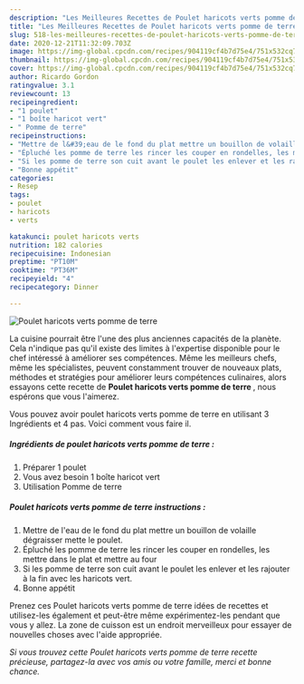 ```yaml
---
description: "Les Meilleures Recettes de Poulet haricots verts pomme de terre"
title: "Les Meilleures Recettes de Poulet haricots verts pomme de terre"
slug: 518-les-meilleures-recettes-de-poulet-haricots-verts-pomme-de-terre
date: 2020-12-21T11:32:09.703Z
image: https://img-global.cpcdn.com/recipes/904119cf4b7d75e4/751x532cq70/poulet-haricots-verts-pomme-de-terre-photo-principale-de-la-recette.jpg
thumbnail: https://img-global.cpcdn.com/recipes/904119cf4b7d75e4/751x532cq70/poulet-haricots-verts-pomme-de-terre-photo-principale-de-la-recette.jpg
cover: https://img-global.cpcdn.com/recipes/904119cf4b7d75e4/751x532cq70/poulet-haricots-verts-pomme-de-terre-photo-principale-de-la-recette.jpg
author: Ricardo Gordon
ratingvalue: 3.1
reviewcount: 13
recipeingredient:
- "1 poulet"
- "1 boîte haricot vert"
- " Pomme de terre"
recipeinstructions:
- "Mettre de l&#39;eau de le fond du plat mettre un bouillon de volaille dégraisser mette le poulet."
- "Épluché les pomme de terre les rincer les couper en rondelles, les mettre dans le plat et mettre au four"
- "Si les pomme de terre son cuit avant le poulet les enlever et les rajouter à la fin avec les haricots vert."
- "Bonne appétit"
categories:
- Resep
tags:
- poulet
- haricots
- verts

katakunci: poulet haricots verts 
nutrition: 182 calories
recipecuisine: Indonesian
preptime: "PT10M"
cooktime: "PT36M"
recipeyield: "4"
recipecategory: Dinner

---
```



![Poulet haricots verts pomme de terre](https://img-global.cpcdn.com/recipes/904119cf4b7d75e4/751x532cq70/poulet-haricots-verts-pomme-de-terre-photo-principale-de-la-recette.jpg)

La cuisine pourrait être l'une des plus anciennes capacités de la planète. Cela n'indique pas qu'il existe des limites à l'expertise disponible pour le chef intéressé à améliorer ses compétences. Même les meilleurs chefs, même les spécialistes, peuvent constamment trouver de nouveaux plats, méthodes et stratégies pour améliorer leurs compétences culinaires, alors essayons cette recette de <strong> Poulet haricots verts pomme de terre </strong>, nous espérons que vous l'aimerez.

<!--inarticleads1-->

Vous pouvez avoir poulet haricots verts pomme de terre en utilisant 3 Ingrédients et 4 pas. Voici comment vous faire il.

##### Ingrédients de poulet haricots verts pomme de terre :

1. Préparer 1 poulet
1. Vous avez besoin 1 boîte haricot vert
1. Utilisation  Pomme de terre




<!--inarticleads2-->

##### Poulet haricots verts pomme de terre instructions :

1. Mettre de l&#39;eau de le fond du plat mettre un bouillon de volaille dégraisser mette le poulet.
1. Épluché les pomme de terre les rincer les couper en rondelles, les mettre dans le plat et mettre au four
1. Si les pomme de terre son cuit avant le poulet les enlever et les rajouter à la fin avec les haricots vert.
1. Bonne appétit




<!--inarticleads1-->

<p>
Prenez ces Poulet haricots verts pomme de terre idées de recettes et utilisez-les également et peut-être même expérimentez-les pendant que vous y allez. La zone de cuisson est un endroit merveilleux pour essayer de nouvelles choses avec l'aide appropriée.
</p>

<p>
<i>Si vous trouvez cette Poulet haricots verts pomme de terre recette précieuse, partagez-la avec vos amis ou votre famille, merci et bonne chance.</i>
</p>
